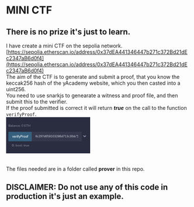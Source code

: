 # MINI CTF
## There is no prize it's just to learn.
I have create a mini CTF on the sepolia network.<br>
[https://sepolia.etherscan.io/address/0x37dEA441346447b271c372Bd21dEc2347aB6d0f4](https://sepolia.etherscan.io/address/0x37dEA441346447b271c372Bd21dEc2347aB6d0f4)<br>
The aim of the CTF is to generate and submit a proof, that you know the keccak256 hash of the yAcademy website, which you then casted into a uint256.<br>
You need to use snarkjs to genearate a witness and proof file, and then submit this to the verifier.<br>
If the proof submitted is correct it will return ***true*** on the call to the function `verifyProof`.<br>
![It Worked](itworked.png)<br><br>

The files needed are in a folder called **prover** in this repo.


## DISCLAIMER: Do not use any of this code in production it's just an example.
